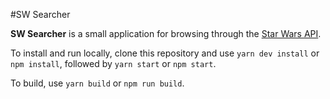 #SW Searcher

__SW Searcher__ is a small application for browsing through the [Star Wars API](https://swapi.co/).

To install and run locally, clone this repository and use `yarn dev install` or `npm install`, followed by `yarn start` or `npm start`.

To build, use `yarn build` or `npm run build`.
